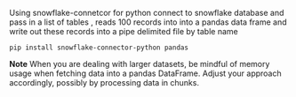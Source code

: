 Using snowflake-connetcor for python connect to snowflake database and pass in a list of tables , reads 100 records into
into a pandas data frame and write out these records into a pipe delimited file by table name

```shell
pip install snowflake-connector-python pandas
```

**Note**
When you are dealing with larger datasets, be mindful of memory usage when fetching data into a pandas DataFrame. Adjust
your approach accordingly, possibly by processing data in chunks.